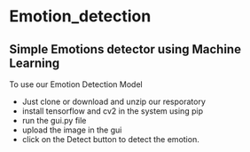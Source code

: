 # Emotion_detection
## Simple Emotions detector using Machine Learning

To use our Emotion Detection Model 

+ Just clone or download and unzip our resporatory
+ install tensorflow and cv2 in the system using pip
+ run the gui.py file
+ upload the image in the gui
+ click on the Detect button to detect the emotion.
